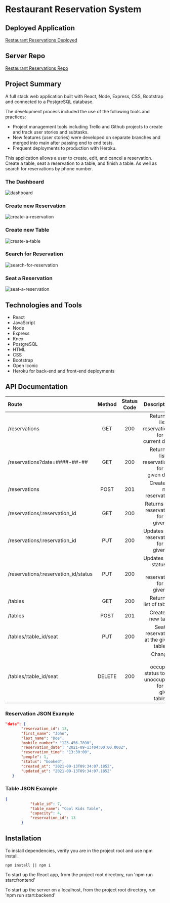 # Restaurant Reservation System

## Deployed Application
[Restaurant Reservations Deployed](https://res-reservations-frontend.herokuapp.com/dashboard)

## Server Repo 
[Restaurant Reservations Repo](https://github.com/GolamHossain9355/starter-restaurant-reservation.git)


## Project Summary
A full stack web application built with React, Node, Express, CSS, Bootstrap and connected to a PostgreSQL database.

The development process included the use of the following tools and practices:
* Project management tools including Trello and Github projects to create and track user stories and subtasks.
* New features (user stories) were developed on separate branches and merged into main after passing end to end tests.
* Frequent deployments to production with Heroku.

This application allows a user to create, edit, and cancel a reservation. Create a table, seat a reservation to a table, and finish a table. As well as search for reservations by phone number.

### The Dashboard
![dashboard](src/images/dashboard.png)
### Create new Reservation
![create-a-reservation](src/images/create-new-reservation.png)
### Create new Table
![create-a-table](src/images/create-new-table.png)
### Search for Reservation
![search-for-reservation](src/images/search-reservations-by-mobile-number.png)
### Seat a Reservation
![seat-a-reservation](src/images/seating-reservations.png)


## Technologies and Tools
* React
* JavaScript
* Node
* Express
* Knex
* PostgreSQL
* HTML
* CSS
* Bootstrap
* Open Iconic
* Heroku for back-end and front-end deployments

## API Documentation

| Route       | Method      | Status Code | Description   |
| :---        |    :----:   |     :----:   |        ---:  |
| /reservations      | GET   | 200  | Returns a list of reservations for the current date |
| /reservations?date=####-##-##      | GET |  200    | Returns a list of reservations for the given date |
| /reservations      | POST  | 201    | Creates a new reservation |
| /reservations/:reservation_id      | GET  | 200     | Returns the reservation for the given ID |
| /reservations/:reservation_id      | PUT  | 200     | Updates the reservation for the given ID |
| /reservations/:reservation_id/status      | PUT  | 200     | Updates the status of the reservation for the given ID |
| /tables   | GET  | 200      | Returns a list of tables     |
| /tables   | POST  | 201      | Creates a new table     |
| /tables/:table_id/seat   | PUT | 200      | Seats a reservation at the given table_id     |
| /tables/:table_id/seat   | DELETE  | 200      | Changes the occupied status to be unoccupied for the given table_id     |


 ### Reservation JSON Example
 ```json
"data": {
        "reservation_id": 13,
        "first_name": "John",
        "last_name": "Doe",
        "mobile_number": "123-456-7890",
        "reservation_date": "2021-09-13T04:00:00.000Z",
        "reservation_time": "13:30:00",
        "people": 1,
        "status": "booked",
        "created_at": "2021-09-13T09:34:07.185Z",
        "updated_at": "2021-09-13T09:34:07.185Z"
    }
```

### Table JSON Example
 ```json
{
            "table_id": 7,
            "table_name": "Cool Kids Table",
            "capacity": 4,
            "reservation_id": 13
        }
```
## Installation
To install dependencies, verify you are in the project root and use npm install.
```
npm install || npm i
```

To start up the React app, from the project root directory, run 'npm run start:frontend'

To start up the server on a localhost, from the project root directory, run 'npm run start:backend'